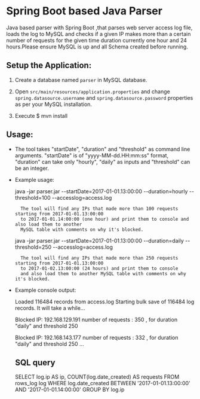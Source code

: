 # Spring Boot based Java Parser

Java based parser with Spring Boot ,that parses web server access log file, loads the log to MySQL and 
checks if a given IP makes more than a certain number of requests for the given time duration currently
one hour and 24 hours.Please ensure MySQL is up and all Schema created before running. 

  ## Setup the Application:
  
  1. Create a database named `parser` in MySQL database.
  
  2. Open `src/main/resources/application.properties` and change `spring.datasource.username` and `spring.datasource.password` properties as per your MySQL installation.
  
  3. Execute $ mvn install 
    
  ## Usage:
  
   - The tool takes "startDate", "duration" and "threshold" as command line arguments.
"startDate" is of "yyyy-MM-dd.HH:mm:ss" format, "duration" can take only "hourly",
"daily" as inputs and "threshold" can be an integer.

  - Example usage:
  
      java -jar parser.jar --startDate=2017-01-01.13:00:00 --duration=hourly --threshold=100 --accesslog=access.log
      
          The tool will find any IPs that made more than 100 requests starting from 2017-01-01.13:00:00 
          to 2017-01-01.14:00:00 (one hour) and print them to console and also load them to another 
          MySQL table with comments on why it's blocked.
      
      java -jar parser.jar --startDate=2017-01-01.13:00:00 --duration=daily --threshold=250 --accesslog=access.log
      
          The tool will find any IPs that made more than 250 requests starting from 2017-01-01.13:00:00 
          to 2017-01-02.13:00:00 (24 hours) and print them to console 
          and also load them to another MySQL table with comments on why it's blocked.
    

  - Example console output:
  
    Loaded 116484 records from access.log
    Starting bulk save of 116484 log records. It will take a while...
    
    Blocked IP: 192.168.129.191 number of requests : 350 , for duration "daily" and threshold 250
    
    Blocked IP: 192.168.143.177 number of requests : 332 , for duration "daily" and threshold 250
    ...
    
    ## SQL query
    
       SELECT log.ip AS ip, COUNT(log.date_created) AS requests FROM rows_log log WHERE log.date_created BETWEEN '2017-01-01.13:00:00' AND '2017-01-01.14:00:00' GROUP BY log.ip
